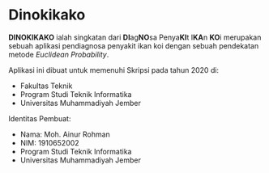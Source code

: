 # Dinokikako
**DINOKIKAKO** ialah singkatan dari **DI**ag**NO**sa Penya**KI**t I**KA**n **KO**i merupakan sebuah aplikasi pendiagnosa penyakit ikan koi dengan sebuah pendekatan metode *Euclidean Probability*.

Aplikasi ini dibuat untuk memenuhi Skripsi pada tahun 2020 di:

* Fakultas Teknik
* Program Studi Teknik Informatika
* Universitas Muhammadiyah Jember
  
Identitas Pembuat:
* Nama: Moh. Ainur Rohman
* NIM: 1910652002
* Program Studi Teknik Informatika
* Universitas Muhammadiyah Jember
